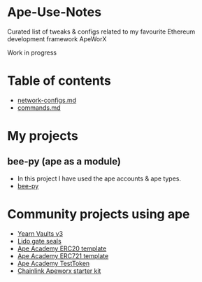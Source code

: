 # Ape-Use-Notes
Curated list of tweaks &amp; configs related to my favourite Ethereum development framework ApeWorX

Work in progress


# Table of contents
- [network-configs.md](./network-configs.md)
- [commands.md](./commands.md)

# My projects
## bee-py (ape as a module)
- In this project I have used the ape accounts & ape types.
- [bee-py](https://github.com/alienrobotninja/bee-py)

# Community projects using ape
- [Yearn Vaults v3](https://github.com/yearn/yearn-vaults-v3)
- [Lido gate seals](https://github.com/lidofinance/gate-seals)
- [Ape Academy ERC20 template](https://github.com/ApeAcademy/ERC20)
- [Ape Academy ERC721 template](https://github.com/ApeAcademy/ERC721)
- [Ape Academy TestToken](https://github.com/ApeAcademy/TestToken)
- [Chainlink Apeworx starter kit](https://github.com/smartcontractkit/apeworx-starter-kit/)
